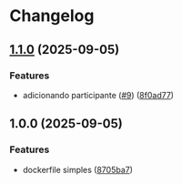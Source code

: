 # Changelog

## [1.1.0](https://github.com/zoedsoupe/scti-2025-status-api/compare/v1.0.0...v1.1.0) (2025-09-05)


### Features

* adicionando participante ([#9](https://github.com/zoedsoupe/scti-2025-status-api/issues/9)) ([8f0ad77](https://github.com/zoedsoupe/scti-2025-status-api/commit/8f0ad77838d1f0844a014452e58bb1ba30767d8d))

## 1.0.0 (2025-09-05)


### Features

* dockerfile simples ([8705ba7](https://github.com/zoedsoupe/scti-2025-status-api/commit/8705ba71c48e3c86528613a6c321681cf228d920))
